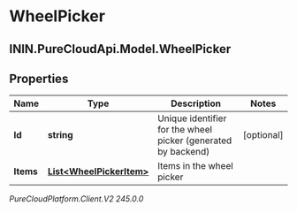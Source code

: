 # WheelPicker

## ININ.PureCloudApi.Model.WheelPicker

## Properties

|Name | Type | Description | Notes|
|------------ | ------------- | ------------- | -------------|
| **Id** | **string** | Unique identifier for the wheel picker (generated by backend) | [optional] |
| **Items** | [**List&lt;WheelPickerItem&gt;**](WheelPickerItem) | Items in the wheel picker | |



_PureCloudPlatform.Client.V2 245.0.0_
